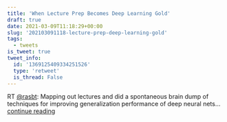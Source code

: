 ```yaml
---
title: 'When Lecture Prep Becomes Deep Learning Gold'
draft: true
date: 2021-03-09T11:18:29+00:00
slug: '202103091118-lecture-prep-deep-learning-gold'
tags:
  - tweets
is_tweet: true
tweet_info:
  id: '1369125409334251526'
  type: 'retweet'
  is_thread: False
---
```




RT [@rasbt](https://x.com/rasbt): Mapping out lectures and did a spontaneous brain dump of techniques for improving generalization performance of deep neural nets… [continue reading](https://x.com/sytelus/status/1369125409334251526)
